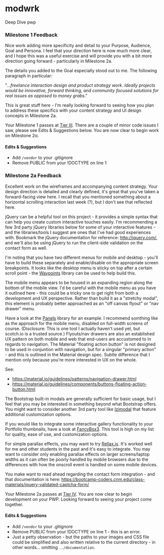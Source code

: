 # modwrk
Deep Dive pwp

### Milestone 1 Feedback
Nice work adding more specificity and detail to your Purpose, Audience, Goal and Persona. I feel that your direction here is now much more clear, and I hope this was a useful exercise and will provide you with a bit more direction going forward - particularly in Milestone 2a. 

The details you added to the Goal especially stood out to me. The following paragraph in particular:

"..._freelance interaction design and product strategy work. Ideally projects would be innovative, forward thinking, and community focused solutions for real issues as opposed to money grabs_."

This is great stuff here - I'm really looking forward to seeing how you plan to address these specifics with your content strategy and UI design concepts in Milestone 2a. 

Your Milestone 1 passes at [Tier III](https://bootcamp-coders.cnm.edu/projects/personal/rubric/). There are a couple of minor code issues I saw, please see Edits &amp; Suggestions below. You are now clear to begin work on Milestone 2&alpha;.

#### Edits &amp; Suggestions
- Add `/vendor` to your .gitignore
- Remove PUBLIC from your !DOCTYPE on line 1

### Milestone 2a Feedback
Excellent work on the wireframes and accompanying content strategy. Your design direction is detailed and clearly defined, it's great that you've taken a forward-facing view here. I recall that you mentioned something about a horizontal scrolling interaction last week (?), but I don't see that reflected here.  

jQuery can be a helpful tool on this project - it provides a simple syntax that can help you create  custom interactive touches easily. I'm recommending a few 3rd party jQuery libraries below for some of your interactive features - and the libraries/tools I suggest are ones that I've had good experiences with. Bookmark the jQuery documentation for reference: http://jquery.com/, and we'll also be using jQuery to run the client-side validation on the contact form as well.

I'm noting that you have two different menus for mobile and desktop - you'll have to build these separately and enable/disable on the appropriate screen breakpoints. It looks like the desktop menu is sticky on top after a certain scroll point - the [Waypoints](http://imakewebthings.com/waypoints/shortcuts/sticky-elements/) library can be used to help build this.

The mobile menu appears to be housed in an expanding region along the bottom of the mobile view. I'd be careful with the mobile menu as you have it outlined here - this could be a tricky one to get right from both a development and UX perspective. Rather than build it as a "stretchy modal", this element is probably better approached as an "off canvas flyout" or "nav drawer" menu.

Have a look at the [Panels](https://panels.scotch.io/) library for an example. I recommend somthing like as the approach for the mobile menu, disabled on full-width screens of course. (Disclosure: This is one tool I actually haven't used yet, but scotch.io is a trusted source.) Flyouts/nav drawers are also an established UX pattern on both mobile and web that end-users are accustomed to in regards to navigation. The Material "floating action button" is  not designed to be used in conjuntion with navigation, but for a singular "primary action" - and this is outlined in the Material design spec. Subtle difference that I mention only because you're more interested in UX on the whole.

See:
- https://material.io/guidelines/patterns/navigation-drawer.html
- https://material.io/guidelines/components/buttons-floating-action-button.html

The Bootstrap built-in modals are generally sufficient for basic usage, but I feel that you may be interested in something beyond what Bootstrap offers. You might want to consider another 3rd party tool like [Izimodal](http://izimodal.marcelodolce.com) that feature additional customization options.

If you would like to integrate some interactive gallery functionality to your Portfolio thumbnails, have a look at [FancyBox3](http://fancyapps.com/fancybox/3/). This tool is high on my list for quality, ease of use, and customization options.

For simple parallax effects, you may want to try [Rellax.js](https://dixonandmoe.com/rellax/). It's worked well for me and other students in the past and it's easy to integrate. You may want to consider only enabling parallax effects on larger screens/laptop widths as it can often be poorly handled by mobile browsers due to the differences with how the onscroll event is handled on some mobile devices.

You make want to read ahead regarding the contact form integration - and that documentation is here: https://bootcamp-coders.cnm.edu/class-materials/jquery-validated-captcha-form/

Your Milestone 2a passes at [Tier IV](https://bootcamp-coders.cnm.edu/projects/personal/rubric/). You are now clear to begin development on your PWP. Looking forward to seeing your project come together.

#### Edits &amp; Suggestions
- Add `/vendor` to your .gitignore
- Remove PUBLIC from your !DOCTYPE on line 1 - this is an error.
- Just a petty observation - but the paths to your images and CSS file could be simplified and also written relative to the current directory - in other words... omitting `../documentation`.
